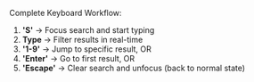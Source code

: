Complete Keyboard Workflow:

1. **'S'** → Focus search and start typing
2. **Type** → Filter results in real-time
3. **'1-9'** → Jump to specific result, OR
4. **'Enter'** → Go to first result, OR
5. **'Escape'** → Clear search and unfocus (back to normal state)
